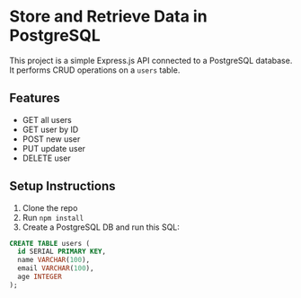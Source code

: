 # Store and Retrieve Data in PostgreSQL

This project is a simple Express.js API connected to a PostgreSQL database. It performs CRUD operations on a `users` table.

## Features

- GET all users
- GET user by ID
- POST new user
- PUT update user
- DELETE user

## Setup Instructions

1. Clone the repo
2. Run `npm install`
3. Create a PostgreSQL DB and run this SQL:

```sql
CREATE TABLE users (
  id SERIAL PRIMARY KEY,
  name VARCHAR(100),
  email VARCHAR(100),
  age INTEGER
);